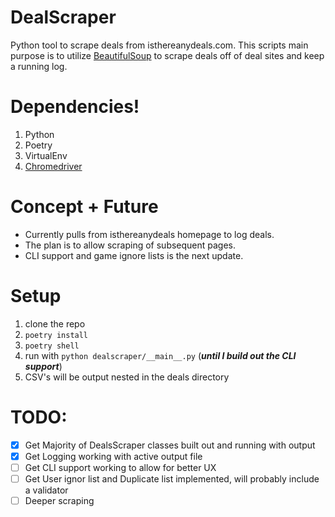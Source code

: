 # DealScraper

Python tool to scrape deals from isthereanydeals.com.
This scripts main purpose is to utilize [BeautifulSoup](https://www.crummy.com/software/BeautifulSoup/) to scrape deals off of
deal sites and keep a running log.

# Dependencies!

1. Python
2. Poetry
3. VirtualEnv
4. [Chromedriver](https://developer.chrome.com/docs/chromedriver)

# Concept + Future

- Currently pulls from isthereanydeals homepage to log deals.
- The plan is to allow scraping of subsequent pages.
- CLI support and game ignore lists is the next update.

# Setup

1. clone the repo
2. `poetry install`
3. `poetry shell`
4. run with `python dealscraper/__main__.py`
   (**_until I build out the CLI support_**)
5. CSV's will be output nested in the deals directory

# TODO:

- [x] Get Majority of DealsScraper classes built out and running with output
- [x] Get Logging working with active output file
- [ ] Get CLI support working to allow for better UX
- [ ] Get User ignor list and Duplicate list implemented, will probably include a validator
- [ ] Deeper scraping
